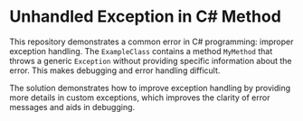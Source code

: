 # Unhandled Exception in C# Method

This repository demonstrates a common error in C# programming: improper exception handling. The `ExampleClass` contains a method `MyMethod` that throws a generic `Exception` without providing specific information about the error. This makes debugging and error handling difficult.

The solution demonstrates how to improve exception handling by providing more details in custom exceptions, which improves the clarity of error messages and aids in debugging.